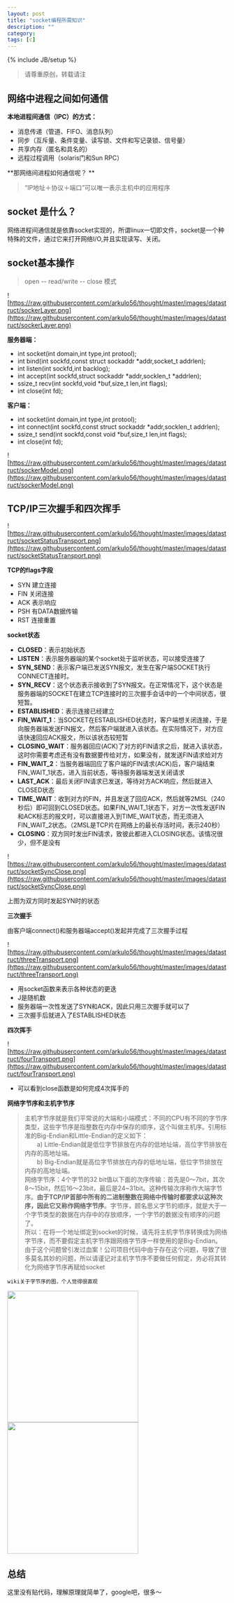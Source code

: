 ```yaml
---
layout: post
title: "socket编程所需知识"
description: ""
category:
tags: [c]
---
```

{% include JB/setup %}     
> 请尊重原创，转载请注



## 网络中进程之间如何通信

**本地进程间通信（IPC）的方式：**

* 消息传递（管道、FIFO、消息队列）
* 同步（互斥量、条件变量、读写锁、文件和写记录锁、信号量）
* 共享内存（匿名和具名的）
* 远程过程调用（solaris门和Sun RPC）

**那网络间进程如何通信呢？ **     

> “IP地址＋协议＋端口”可以唯一表示主机中的应用程序

## socket 是什么？

网络进程间通信就是依靠socket实现的，所谓linux一切即文件，socket是一个种特殊的文件，通过它来打开网络I/O,并且实现读写、关闭。

## socket基本操作

> open -- read/write -- close 模式

![https://raw.githubusercontent.com/arkulo56/thought/master/images/datastruct/sockerLayer.png](https://raw.githubusercontent.com/arkulo56/thought/master/images/datastruct/sockerLayer.png)

**服务器端：**    

* int socket(int domain,int type,int protool);
* int bind(int sockfd,const struct sockaddr *addr,socket_t addrlen);
* int listen(int sockfd,int backlog);
* int accept(int sockfd,struct sockaddr *addr,socklen_t *addrlen);
* ssize_t recv(int sockfd,void *buf,size_t len,int flags);
* int close(int fd);

**客户端：**

* int socket(int domain,int type,int protool);
* int connect(int sockfd,const struct sockaddr *addr,socklen_t addrlen);
* ssize_t send(int sockfd,const void *buf,size_t len,int flags);
* int close(int fd);

![https://raw.githubusercontent.com/arkulo56/thought/master/images/datastruct/sockerModel.png](https://raw.githubusercontent.com/arkulo56/thought/master/images/datastruct/sockerModel.png)

## TCP/IP三次握手和四次挥手


![https://raw.githubusercontent.com/arkulo56/thought/master/images/datastruct/socketStatusTransport.png](https://raw.githubusercontent.com/arkulo56/thought/master/images/datastruct/socketStatusTransport.png)


**TCP的flags字段**

* SYN 建立连接
* FIN 关闭连接
* ACK 表示响应
* PSH 有DATA数据传输
* RST 连接重置

**socket状态**


* **CLOSED**：表示初始状态
* **LISTEN**：表示服务器端的某个socket处于监听状态，可以接受连接了
* **SYN_SEND**：表示客户端已发送SYN报文，发生在客户端SOCKET执行CONNECT连接时。
* **SYN_RECV**：这个状态表示接收到了SYN报文。在正常情况下，这个状态是服务器端的SOCKET在建立TCP连接时的三次握手会话中的一个中间状态，很短暂。
* **ESTABLISHED**：表示连接已经建立
* **FIN_WAIT_1**：当SOCKET在ESTABLISHED状态时，客户端想关闭连接，于是向服务器端发送FIN报文，然后客户端就进入该状态。在实际情况下，对方应该快速回应ACK报文，所以该状态较短暂
* **CLOSING_WAIT**：服务器回应(ACK)了对方的FIN请求之后，就进入该状态，这时你需要考虑还有没有数据要传给对方，如果没有，就发送FIN请求给对方
* **FIN_WAIT_2**：当服务器端回应了客户端的FIN请求(ACK)后，客户端结束FIN_WAIT_1状态，进入当前状态，等待服务器端发送关闭请求
* **LAST_ACK**：最后关闭FIN请求已发送，等待对方ACK响应，然后就进入CLOSED状态
* **TIME_WAIT**：收到对方的FIN，并且发送了回应ACK，然后就等2MSL（240秒后）即可回到CLOSED状态。如果FIN_WAIT_1状态下，对方一次性发送FIN和ACK标志的报文时，可以直接进入到TIME_WAIT状态，而无须进入FIN_WAIT_2状态。（2MSL是TCP片在网络上的最长存活时间，表示240秒）
* **CLOSING**：双方同时发出FIN请求，致彼此都进入CLOSING状态。该情况很少，但不是没有

![https://raw.githubusercontent.com/arkulo56/thought/master/images/datastruct/socketSyncClose.png](https://raw.githubusercontent.com/arkulo56/thought/master/images/datastruct/socketSyncClose.png)

上图为双方同时发起SYN时的状态

**三次握手**

由客户端connect()和服务器端accept()发起并完成了三次握手过程

![https://raw.githubusercontent.com/arkulo56/thought/master/images/datastruct/threeTransport.png](https://raw.githubusercontent.com/arkulo56/thought/master/images/datastruct/threeTransport.png)

* 用socket函数来表示各种状态的更迭
* J是随机数
* 服务器端一次性发送了SYN和ACK，因此只用三次握手就可以了
* 三次握手后就进入了ESTABLISHED状态

**四次挥手**

![https://raw.githubusercontent.com/arkulo56/thought/master/images/datastruct/fourTransport.png](https://raw.githubusercontent.com/arkulo56/thought/master/images/datastruct/fourTransport.png)

* 可以看到close函数是如何完成4次挥手的

**网络字节序和主机字节序**

> 主机字节序就是我们平常说的大端和小端模式：不同的CPU有不同的字节序类型，这些字节序是指整数在内存中保存的顺序，这个叫做主机序。引用标准的Big-Endian和Little-Endian的定义如下：     
　　a) Little-Endian就是低位字节排放在内存的低地址端，高位字节排放在内存的高地址端。     
　　b) Big-Endian就是高位字节排放在内存的低地址端，低位字节排放在内存的高地址端。     
网络字节序：4个字节的32 bit值以下面的次序传输：首先是0～7bit，其次8～15bit，然后16～23bit，最后是24~31bit。这种传输次序称作大端字节序。**由于TCP/IP首部中所有的二进制整数在网络中传输时都要求以这种次序，因此它又称作网络字节序**。字节序，顾名思义字节的顺序，就是大于一个字节类型的数据在内存中的存放顺序，一个字节的数据没有顺序的问题了。     
所以：在将一个地址绑定到socket的时候，请先将主机字节序转换成为网络字节序，而不要假定主机字节序跟网络字节序一样使用的是Big-Endian。由于这个问题曾引发过血案！公司项目代码中由于存在这个问题，导致了很多莫名其妙的问题，所以请谨记对主机字节序不要做任何假定，务必将其转化为网络字节序再赋给socket

`wiki关于字节序的图，个人觉得很直观`


<img src="https://raw.githubusercontent.com/arkulo56/thought/master/images/datastruct/Big_endian.png" width="300" />

<img src="https://raw.githubusercontent.com/arkulo56/thought/master/images/datastruct/Little_Endian.png" width="300" />  

## 总结

这里没有贴代码，理解原理就简单了，google吧，很多～